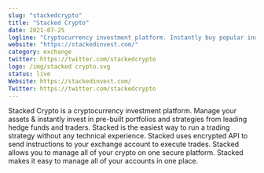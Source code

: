 ```yaml
---
slug: "stackedcrypto"
title: "Stacked Crypto"
date: 2021-07-25
logline: "Cryptocurrency investment platform. Instantly buy popular indices, manage your portfolio, and access trading algorithms."
website: "https://stackedinvest.com/"
category: exchange
twitter: https://twitter.com/stackedcrypto
logo: /img/stacked crypto.svg
status: live
Website: https://stackedinvest.com/
Twitter: https://twitter.com/stackedcrypto
---
```


Stacked Crypto is a cryptocurrency investment platform. Manage your assets & instantly invest in pre-built portfolios and strategies from leading hedge funds and traders. Stacked is the easiest way to run a trading strategy without any technical experience. Stacked uses encrypted API to send instructions to your exchange account to execute trades. Stacked allows you to manage all of your crypto on one secure platform. Stacked makes it easy to manage all of your accounts in one place.
